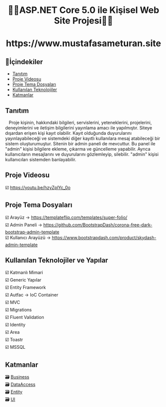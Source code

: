 <h1 align="center">🚀🚀ASP.NET Core 5.0 ile Kişisel Web Site Projesi🚀🚀</h1>
<h1 align="center">https://www.mustafasameturan.site</h1>


## 🚀İçindekiler
- [Tanıtım](#tanıtım)
- [Proje Videosu](#proje-videosu)
- [Proje Tema Dosyaları](#proje-tema-dosyaları)
- [Kullanılan Teknolojiler](#kullanılan-teknolojiler-ve-yapılar)
- [Katmanlar](#katmanlar)

## Tanıtım
&nbsp;&nbsp;&nbsp;Proje kişinin, hakkındaki bilgileri, servislerini, yeteneklerini, projelerini, deneyimlerini ve iletişim bilgilerini yayınlama amacı ile yapılmıştır. Siteye dışardan erişen kişi kayıt olabilir. Kayıt olduğunda duyurularını yayınlayabileceği ve sistemdeki diğer kayıtlı kullanılara mesaj atabileceği bir sistem oluşturumuştur. Sitenin bir admin paneli de mevcuttur. Bu panel ile "admin" kişisi bilgilere ekleme, çıkarma ve güncelleme yapabilir. Ayrıca kullanıcıların mesajlarını ve duyurularını gözlemleyip, silebilir. "admin" kişisi kullanıcıları sistemden banlayabilir. 

## Proje Videosu
☑️ https://youtu.be/hzyZplYc_0o

## Proje Tema Dosyaları
☑️ Arayüz -> https://templateflip.com/templates/super-folio/ <br>
☑️ Admin Paneli -> https://github.com/BootstrapDash/corona-free-dark-bootstrap-admin-template <br>
☑️ Kullanıcı Arayüzü -> https://www.bootstrapdash.com/product/skydash-admin-template <br>

## Kullanılan Teknolojiler ve Yapılar
☑️ Katmanlı Mimari <br>
☑️ Generic Yapılar <br>
☑️ Entity Framework <br>
☑️ Autfac -> IoC Container <br>
☑️ MVC <br>
☑️ Migrations <br>
☑️ Fluent Validation <br>
☑️ Identity <br>
☑️ Area <br>
☑️ Toastr <br>
☑️ MSSQL <br>

## Katmanlar
🗃 [Business](https://github.com/mustafasameturan/ASP.NET-Core-5.0-Portfolio-Project/tree/master/Business) <br>
🗃 [DataAccess](https://github.com/mustafasameturan/ASP.NET-Core-5.0-Portfolio-Project/tree/master/DataAccess) <br>
🗃 [Entity](https://github.com/mustafasameturan/ASP.NET-Core-5.0-Portfolio-Project/tree/master/Entities) <br>
🗃 [UI](https://github.com/mustafasameturan/ASP.NET-Core-5.0-Portfolio-Project/tree/master/CorePortfolio) <br>


